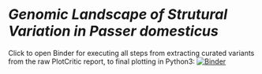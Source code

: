 # ***Genomic Landscape of Strutural Variation in ***Passer domesticus******

Click to open Binder for executing all steps from extracting curated variants from the raw PlotCritic report, to final plotting in Python3:
[![Binder](https://mybinder.org/badge_logo.svg)](https://mybinder.org/v2/gh/gdaviduu/House-Sparrow-Genome-Analysis.git/main?filepath=Extract_Curated_SV_Regions_to_Plotting_Yes_allcurators.ipynb)
